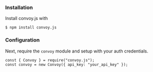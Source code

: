 ### Installation

Install convoy.js with

```bash[terminal]
$ npm install convoy.js
```

### Configuration

Next, require the `convoy` module and setup with your auth credentials.

```js[example]
const { Convoy } = require("convoy.js");
const convoy = new Convoy({ api_key: "your_api_key" });
```
